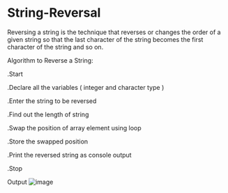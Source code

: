 # String-Reversal
Reversing a string is the technique that reverses or changes the order of a given string so that the last character of the string becomes the first character of the string and so on.
 
Algorithm to Reverse a String:

.Start

.Declare all the variables ( integer and character type )

.Enter the string to be reversed

.Find out the length of string

.Swap the position of array element using loop

.Store the swapped position

.Print the reversed string as console output

.Stop

Output
![image](https://user-images.githubusercontent.com/76811184/234373268-8cd8eb7e-39a7-4af9-961d-3bdb50efc623.png)
